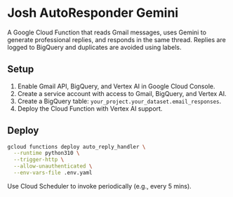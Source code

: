 # Josh AutoResponder Gemini

A Google Cloud Function that reads Gmail messages, uses Gemini to generate professional replies, and responds in the same thread. Replies are logged to BigQuery and duplicates are avoided using labels.

## Setup

1. Enable Gmail API, BigQuery, and Vertex AI in Google Cloud Console.
2. Create a service account with access to Gmail, BigQuery, and Vertex AI.
3. Create a BigQuery table: `your_project.your_dataset.email_responses`.
4. Deploy the Cloud Function with Vertex AI support.

## Deploy

```bash
gcloud functions deploy auto_reply_handler \
  --runtime python310 \
  --trigger-http \
  --allow-unauthenticated \
  --env-vars-file .env.yaml
```

Use Cloud Scheduler to invoke periodically (e.g., every 5 mins).
